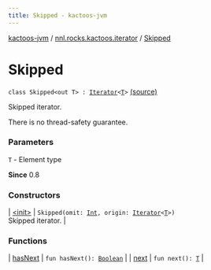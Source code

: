 ```yaml
---
title: Skipped - kactoos-jvm
---
```


[kactoos-jvm](../../index.html) / [nnl.rocks.kactoos.iterator](../index.html) / [Skipped](./index.html)

# Skipped

`class Skipped<out T> : `[`Iterator`](https://kotlinlang.org/api/latest/jvm/stdlib/kotlin.collections/-iterator/index.html)`<`[`T`](index.html#T)`>` [(source)](https://github.com/neonailol/kactoos/blob/master/kactoos-jvm/src/main/kotlin/nnl/rocks/kactoos/iterator/Skipped.kt#L15)

Skipped iterator.

There is no thread-safety guarantee.

### Parameters

`T` - Element type

**Since**
0.8

### Constructors

| [&lt;init&gt;](-init-.html) | `Skipped(omit: `[`Int`](https://kotlinlang.org/api/latest/jvm/stdlib/kotlin/-int/index.html)`, origin: `[`Iterator`](https://kotlinlang.org/api/latest/jvm/stdlib/kotlin.collections/-iterator/index.html)`<`[`T`](index.html#T)`>)`<br>Skipped iterator. |

### Functions

| [hasNext](has-next.html) | `fun hasNext(): `[`Boolean`](https://kotlinlang.org/api/latest/jvm/stdlib/kotlin/-boolean/index.html) |
| [next](next.html) | `fun next(): `[`T`](index.html#T) |

